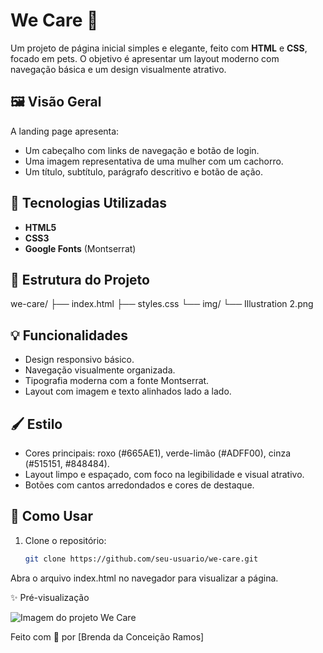 # We Care 🐾

Um projeto de página inicial simples e elegante, feito com **HTML** e **CSS**, focado em pets. O objetivo é apresentar um layout moderno com navegação básica e um design visualmente atrativo.

## 🖼️ Visão Geral

A landing page apresenta:

- Um cabeçalho com links de navegação e botão de login.
- Uma imagem representativa de uma mulher com um cachorro.
- Um título, subtítulo, parágrafo descritivo e botão de ação.

## 🔧 Tecnologias Utilizadas

- **HTML5**
- **CSS3**
- **Google Fonts** (Montserrat)

## 📁 Estrutura do Projeto

we-care/
├── index.html
├── styles.css
└── img/
└── Illustration 2.png


## 💡 Funcionalidades

- Design responsivo básico.
- Navegação visualmente organizada.
- Tipografia moderna com a fonte Montserrat.
- Layout com imagem e texto alinhados lado a lado.

## 🖌️ Estilo

- Cores principais: roxo (#665AE1), verde-limão (#ADFF00), cinza (#515151, #848484).
- Layout limpo e espaçado, com foco na legibilidade e visual atrativo.
- Botões com cantos arredondados e cores de destaque.

## 🚀 Como Usar

1. Clone o repositório:
   ```bash
   git clone https://github.com/seu-usuario/we-care.git
Abra o arquivo index.html no navegador para visualizar a página.

✨ Pré-visualização

![Imagem  do projeto We Care](./img/weCare.png)

Feito com 💜 por [Brenda da Conceição Ramos]
